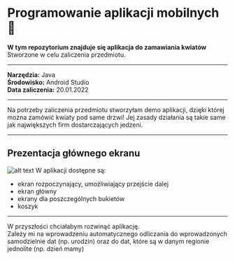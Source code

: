 # Programowanie aplikacji mobilnych :iphone:
__W tym repozytorium znajduje się aplikacja do zamawiania kwiatów__  
Stworzone w celu zaliczenia przedmiotu.  
***  
__Narzędzia:__ Java  
__Środowisko:__ Android Studio  
__Data zaliczenia:__ 20.01.2022    
***
Na potrzeby zaliczenia przedmiotu stworzyłam demo aplikacji, dzięki której można zamówić kwiaty pod same drzwi!
Jej zasady działania są takie same jak największych firm dostarczających jedzeni.
***
## Prezentacja głównego ekranu
![alt text](https://github.com/jkrotoszynska/app/blob/main/firstPage.PNG)
W aplikacji dostępne są:
* ekran rozpoczynający, umożliwiający przejście dalej
* ekran główny
* ekrany dla poszczególnych bukietów
* koszyk
***
W przyszłości chciałabym rozwinąć aplikację.  
Zależy mi na wprowadzeniu automatycznego odliczania do wprowadzonych samodzielnie dat (np. urodzin) oraz do dat, które są w danym regionie jednolite (np. dzień mamy)
